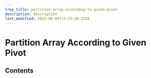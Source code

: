 ```yaml
---
tree_title: partition-array-according-to-given-pivot
description: description
last_modified: 2022-06-09T21:23:28.2328
---
```


# Partition Array According to Given Pivot

## Contents
